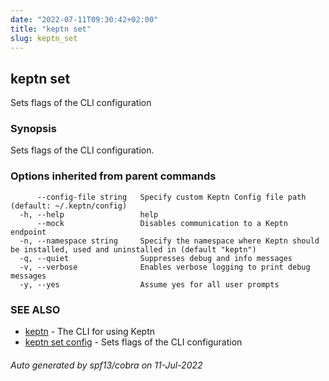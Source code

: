 ```yaml
---
date: "2022-07-11T09:30:42+02:00"
title: "keptn set"
slug: keptn_set
---
```

## keptn set

Sets flags of the CLI configuration

### Synopsis

Sets flags of the CLI configuration.

### Options inherited from parent commands

```
      --config-file string   Specify custom Keptn Config file path (default: ~/.keptn/config)
  -h, --help                 help
      --mock                 Disables communication to a Keptn endpoint
  -n, --namespace string     Specify the namespace where Keptn should be installed, used and uninstalled in (default "keptn")
  -q, --quiet                Suppresses debug and info messages
  -v, --verbose              Enables verbose logging to print debug messages
  -y, --yes                  Assume yes for all user prompts
```

### SEE ALSO

* [keptn](../keptn/)	 - The CLI for using Keptn
* [keptn set config](../keptn_set_config/)	 - Sets flags of the CLI configuration

###### Auto generated by spf13/cobra on 11-Jul-2022
